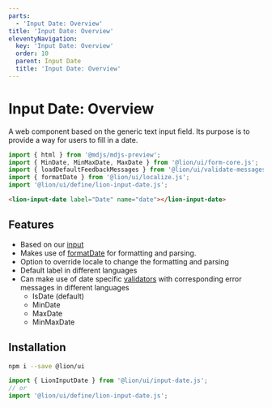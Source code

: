 ```yaml
---
parts:
  - 'Input Date: Overview'
title: 'Input Date: Overview'
eleventyNavigation:
  key: 'Input Date: Overview'
  order: 10
  parent: Input Date
  title: 'Input Date: Overview'
---
```


# Input Date: Overview

A web component based on the generic text input field. Its purpose is to provide a way for users to fill in a date.

```js script
import { html } from '@mdjs/mdjs-preview';
import { MinDate, MinMaxDate, MaxDate } from '@lion/ui/form-core.js';
import { loadDefaultFeedbackMessages } from '@lion/ui/validate-messages.js';
import { formatDate } from '@lion/ui/localize.js';
import '@lion/ui/define/lion-input-date.js';
```

```html preview-story
<lion-input-date label="Date" name="date"></lion-input-date>
```

## Features

- Based on our [input](../input/overview.md)
- Makes use of [formatDate](../../fundamentals/systems/localize/dates.md) for formatting and parsing.
- Option to override locale to change the formatting and parsing
- Default label in different languages
- Can make use of date specific [validators](../../fundamentals/systems/form/validate.md) with corresponding error messages in different languages
  - IsDate (default)
  - MinDate
  - MaxDate
  - MinMaxDate

## Installation

```bash
npm i --save @lion/ui
```

```js
import { LionInputDate } from '@lion/ui/input-date.js';
// or
import '@lion/ui/define/lion-input-date.js';
```

